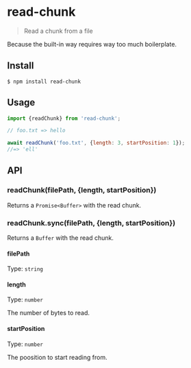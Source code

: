 # read-chunk

> Read a chunk from a file

Because the built-in way requires way too much boilerplate.

## Install

```
$ npm install read-chunk
```

## Usage

```js
import {readChunk} from 'read-chunk';

// foo.txt => hello

await readChunk('foo.txt', {length: 3, startPosition: 1});
//=> 'ell'
```

## API

### readChunk(filePath, {length, startPosition})

Returns a `Promise<Buffer>` with the read chunk.

### readChunk.sync(filePath, {length, startPosition})

Returns a `Buffer` with the read chunk.

#### filePath

Type: `string`

#### length

Type: `number`

The number of bytes to read.

#### startPosition

Type: `number`

The poosition to start reading from.
